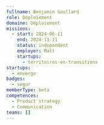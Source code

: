 ```yaml
---
fullname: Benjamin Goullard
role: Déploiement
domaine: Déploiement
missions:
  - start: 2024-06-11
    end: 2024-11-11
    status: independent
    employer: Malt
    startups:
      - territoires-en-transitions
startups:
  - envergo
badges:
  - segur
memberType: beta
competences:
  - Product strategy
  - Communication
teams: []
---
```

